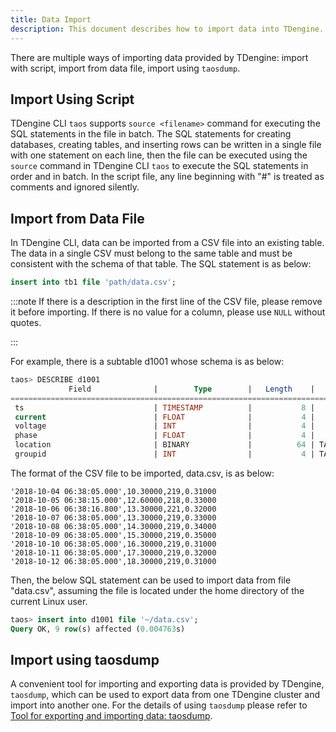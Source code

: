 ```yaml
---
title: Data Import
description: This document describes how to import data into TDengine.
---
```


There are multiple ways of importing data provided by TDengine: import with script, import from data file, import using `taosdump`.

## Import Using Script

TDengine CLI `taos` supports `source <filename>` command for executing the SQL statements in the file in batch. The SQL statements for creating databases, creating tables, and inserting rows can be written in a single file with one statement on each line, then the file can be executed using the `source` command in TDengine CLI `taos` to execute the SQL statements in order and in batch. In the script file, any line beginning with "#" is treated as comments and ignored silently.

## Import from Data File

In TDengine CLI, data can be imported from a CSV file into an existing table. The data in a single CSV must belong to the same table and must be consistent with the schema of that table. The SQL statement is as below:

```sql
insert into tb1 file 'path/data.csv';
```

:::note
If there is a description in the first line of the CSV file, please remove it before importing. If there is no value for a column, please use `NULL` without quotes.

:::

For example, there is a subtable d1001 whose schema is as below:

```sql
taos> DESCRIBE d1001
             Field              |        Type        |   Length    |    Note    |
=================================================================================
 ts                             | TIMESTAMP          |           8 |            |
 current                        | FLOAT              |           4 |            |
 voltage                        | INT                |           4 |            |
 phase                          | FLOAT              |           4 |            |
 location                       | BINARY             |          64 | TAG        |
 groupid                        | INT                |           4 | TAG        |
```

The format of the CSV file to be imported, data.csv, is as below:

```csv
'2018-10-04 06:38:05.000',10.30000,219,0.31000
'2018-10-05 06:38:15.000',12.60000,218,0.33000
'2018-10-06 06:38:16.800',13.30000,221,0.32000
'2018-10-07 06:38:05.000',13.30000,219,0.33000
'2018-10-08 06:38:05.000',14.30000,219,0.34000
'2018-10-09 06:38:05.000',15.30000,219,0.35000
'2018-10-10 06:38:05.000',16.30000,219,0.31000
'2018-10-11 06:38:05.000',17.30000,219,0.32000
'2018-10-12 06:38:05.000',18.30000,219,0.31000
```

Then, the below SQL statement can be used to import data from file "data.csv", assuming the file is located under the home directory of the current Linux user.

```sql
taos> insert into d1001 file '~/data.csv';
Query OK, 9 row(s) affected (0.004763s)
```

## Import using taosdump

A convenient tool for importing and exporting data is provided by TDengine, `taosdump`, which can be used to export data from one TDengine cluster and import into another one. For the details of using `taosdump` please refer to [Tool for exporting and importing data: taosdump](/reference/taosdump).
